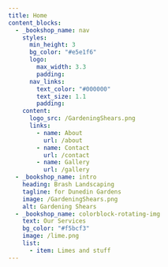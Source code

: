 ```yaml
---
title: Home
content_blocks:
  - _bookshop_name: nav
    styles:
      min_height: 3
      bg_color: "#e5e1f6"
      logo:
        max_width: 3.3
        padding:
      nav_links:
        text_color: "#000000"
        text_size: 1.1
        padding:
    content:
      logo_src: /GardeningShears.png
      links:
        - name: About
          url: /about
        - name: Contact
          url: /contact
        - name: Gallery
          url: /gallery
  - _bookshop_name: intro
    heading: Brash Landscaping
    tagline: for Dunedin Gardens
    image: /GardeningShears.png
    alt: Gardening Shears
  - _bookshop_name: colorblock-rotating-img
    text: Our Services
    bg_color: "#f5bcf3"
    image: /lime.png
    list:
      - item: Limes and stuff
---
```

